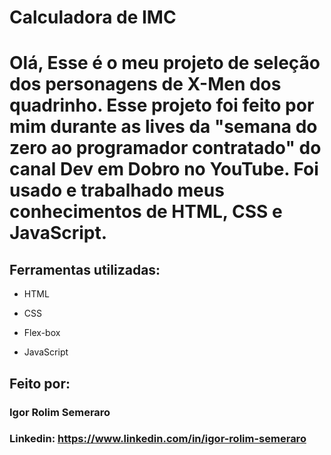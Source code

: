 # Calculadora de IMC

# Olá, Esse é o meu projeto de seleção dos personagens de X-Men dos quadrinho. Esse projeto foi feito por mim durante as lives da "semana do zero ao programador contratado" do canal Dev em Dobro no YouTube. Foi usado e trabalhado meus conhecimentos de HTML, CSS e JavaScript.

<!-- ![image](https://raw.githubusercontent.com/IgorRolimSemeraro/calculadora-de-imc/main/src/image/screenshot.png) -->

## Ferramentas utilizadas:

* HTML

* CSS

* Flex-box

* JavaScript

## Feito por:

### Igor Rolim Semeraro

### Linkedin: https://www.linkedin.com/in/igor-rolim-semeraro